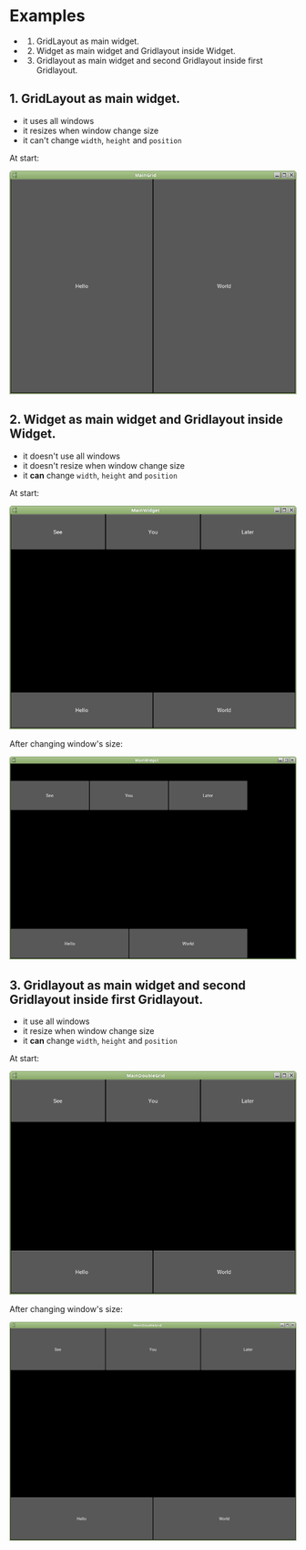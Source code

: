 
# Examples

- 1. GridLayout as main widget.
- 2. Widget as main widget and Gridlayout inside Widget.
- 3. Gridlayout as main widget and second Gridlayout inside first Gridlayout.

## 1. GridLayout as main widget. 

- it uses all windows 
- it resizes when window change size
- it can't change `width`, `height` and `position`

At start: 

![#1](images/example1-normal.png?raw=true)

## 2. Widget as main widget and Gridlayout inside Widget.

- it doesn't use all windows 
- it doesn't resize when window change size
- it **can** change `width`, `height` and `position`

At start: 

![#1](images/example2-normal.png?raw=true)

After changing window's size:

![#1](images/example2-resized.png?raw=true)

## 3. Gridlayout as main widget and second Gridlayout inside first Gridlayout.

- it use all windows 
- it resize when window change size
- it **can** change `width`, `height` and `position`

At start: 

![#1](images/example3-normal.png?raw=true)

After changing window's size:

![#1](images/example3-resized.png?raw=true)
